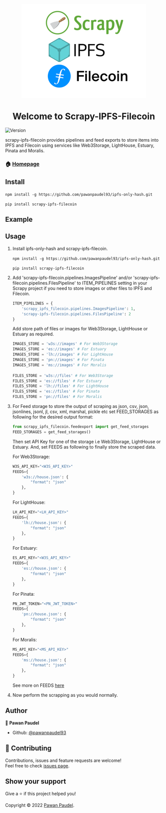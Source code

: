 <p align="center"><img src="logo.png" alt="original" width="400" height="300"></p>

<h1 align="center">Welcome to Scrapy-IPFS-Filecoin</h1>
<p>
  <img alt="Version" src="https://img.shields.io/badge/version-0.0.1-blue.svg?cacheSeconds=2592000" />
</p>

scrapy-ipfs-filecoin provides pipelines and feed exports to store items into IPFS and Filecoin using services like Web3Storage, LightHouse, Estuary, Pinata and Moralis.

### 🏠 [Homepage](https://github.com/pawanpaudel93/scrapy-ipfs-filecoin)

## Install
`npm install -g https://github.com/pawanpaudel93/ipfs-only-hash.git`

`pip install scrapy-ipfs-filecoin`

## Example

## Usage
1. Install ipfs-only-hash and scrapy-ipfs-filecoin.

	`npm install -g https://github.com/pawanpaudel93/ipfs-only-hash.git`

	`pip install scrapy-ipfs-filecoin`

2. Add 'scrapy-ipfs-filecoin.pipelines.ImagesPipeline' and/or 'scrapy-ipfs-filecoin.pipelines.FilesPipeline' to ITEM_PIPELINES setting in your Scrapy project if you need to store images or other files to IPFS and Filecoin.

	```python
	ITEM_PIPELINES = {
		'scrapy_ipfs_filecoin.pipelines.ImagesPipeline': 1,
		'scrapy-ipfs-filecoin.pipelines.FilesPipeline': 2
	}
	```
	
	Add store path of files or images for Web3Storage, LightHouse or Estuary as required.
	```python
	IMAGES_STORE = 'w3s://images' # For Web3Storage
	IMAGES_STORE = 'es://images' # For Estuary
	IMAGES_STORE = 'lh://images' # For LightHouse
	IMAGES_STORE = 'pn://images' # For Pinata
	IMAGES_STORE = 'ms://images' # For Moralis

	FILES_STORE = 'w3s://files' # For Web3Storage
	FILES_STORE = 'es://files' # For Estuary
	FILES_STORE = 'lh://files' # For LightHouse
	FILES_STORE = 'es://files' # For Pinata
	FILES_STORE = 'pn://files' # For Moralis
	```

3. For Feed storage to store the output of scraping as json, csv, json, jsonlines, jsonl, jl, csv, xml, marshal, pickle etc set FEED_STORAGES as following for the desired output format:

	```python
	from scrapy_ipfs_filecoin.feedexport import get_feed_storages
	FEED_STORAGES = get_feed_storages()
	```
	Then set API Key for one of the storage i.e Web3Storage, LightHouse or Estuary. And, set FEEDS as following to finally store the scraped data.

	For Web3Storage:
	```python
	W3S_API_KEY="<W3S_API_KEY>"
	FEEDS={
		'w3s://house.json': {
			"format": "json"
		},
	}
	```

	For LightHouse:
	```python
	LH_API_KEY="<LH_API_KEY>"
	FEEDS={
		'lh://house.json': {
			"format": "json"
		},
	}
	```

	For Estuary:
	```python
	ES_API_KEY="<W3S_API_KEY>"
	FEEDS={
		'es://house.json': {
			"format": "json"
		},
	}
	```
	
	For Pinata:
	```python
	PN_JWT_TOKEN="<PN_JWT_TOKEN>"
	FEEDS={
		'pn://house.json': {
			"format": "json"
		},
	}
	```
	
	For Moralis:
	```python
	MS_API_KEY="<MS_API_KEY>"
	FEEDS={
		'ms://house.json': {
			"format": "json"
		},
	}
	```
	
	See more on FEEDS [here](https://docs.scrapy.org/en/latest/topics/feed-exports.html#feeds)

4. Now perform the scrapping as you would normally.

## Author

👤 **Pawan Paudel**

- Github: [@pawanpaudel93](https://github.com/pawanpaudel93)

## 🤝 Contributing

Contributions, issues and feature requests are welcome!<br />Feel free to check [issues page](https://github.com/pawanpaudel93/scrapy-ipfs-filecoin/issues).

## Show your support

Give a ⭐️ if this project helped you!

Copyright © 2022 [Pawan Paudel](https://github.com/pawanpaudel93).<br />